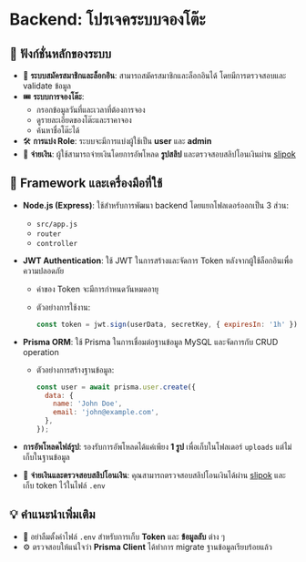 # Backend: โปรเจคระบบจองโต๊ะ

## 🚀 ฟังก์ชั่นหลักของระบบ
- 🔑 **ระบบสมัครสมาชิกและล็อกอิน**: สามารถสมัครสมาชิกและล็อกอินได้ โดยมีการตรวจสอบและ validate ข้อมูล
- 🎟️ **ระบบการจองโต๊ะ**: 
    - กรอกข้อมูลวันที่และเวลาที่ต้องการจอง
    - ดูรายละเอียดของโต๊ะและราคาจอง
    - ค้นหาชื่อโต๊ะได้
- 🛠️ **การแบ่ง Role**: ระบบจะมีการแบ่งผู้ใช้เป็น **user** และ **admin**
- 💸 **จ่ายเงิน**: ผู้ใช้สามารถจ่ายเงินโดยการอัพโหลด **รูปสลิป** และตรวจสอบสลิปโอนเงินผ่าน [slipok](https://slipok.com/) 

## 🧰 Framework และเครื่องมือที่ใช้

- **Node.js (Express)**: ใช้สำหรับการพัฒนา backend โดยแยกโฟลเดอร์ออกเป็น 3 ส่วน:
  - `src/app.js`
  - `router`
  - `controller`
  
- **JWT Authentication**: ใช้ JWT ในการสร้างและจัดการ Token หลังจากผู้ใช้ล็อกอินเพื่อความปลอดภัย
  - ค่าของ Token จะมีการกำหนดวันหมดอายุ
  - ตัวอย่างการใช้งาน:

    ```javascript
    const token = jwt.sign(userData, secretKey, { expiresIn: '1h' });
    ```

- **Prisma ORM**: ใช้ Prisma ในการเชื่อมต่อฐานข้อมูล MySQL และจัดการกับ CRUD operation
  - ตัวอย่างการสร้างฐานข้อมูล:

    ```javascript
    const user = await prisma.user.create({
      data: {
        name: 'John Doe',
        email: 'john@example.com',
      },
    });
    ```

- **การอัพโหลดไฟล์รูป**: รองรับการอัพโหลดได้แค่เพียง **1 รูป** เพื่อเก็บในโฟลเดอร์ `uploads` แต่ไม่เก็บในฐานข้อมูล

- 💸 **จ่ายเงินและตรวจสอบสลิปโอนเงิน**: 
  คุณสามารถตรวจสอบสลิปโอนเงินได้ผ่าน [slipok](https://slipok.com/) และเก็บ token ไว้ในไฟล์ `.env`

## 💡 คำแนะนำเพิ่มเติม
- 🔐 อย่าลืมตั้งค่าไฟล์ `.env` สำหรับการเก็บ **Token** และ **ข้อมูลลับ** ต่าง ๆ
- ⚙️ ตรวจสอบให้แน่ใจว่า **Prisma Client** ได้ทำการ migrate ฐานข้อมูลเรียบร้อยแล้ว
